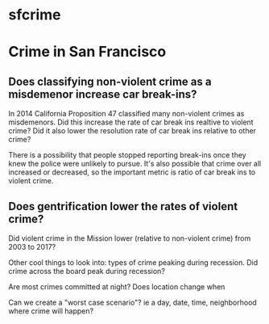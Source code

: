 # sfcrime


# Crime in San Francisco
## Does classifying non-violent crime as a misdemenor increase car break-ins?
In 2014 California Proposition 47 classified many non-violent crimes as misdemenors. Did this increase the rate of car break ins realtive to violent crime? Did it also lower the resolution rate of car break ins relative to other crime? 

There is a possibility that people stopped reporting break-ins once they knew the police were unlikely to pursue. It's also possible that crime over all increased or decreased, so the important metric is ratio of car break ins to violent crime. 


## Does gentrification lower the rates of violent crime?
Did violent crime in the Mission lower (relative to non-violent crime) from 2003 to 2017?


Other cool things to look into: types of crime peaking during recession. Did crime across the board peak during recession?

Are most crimes committed at night? Does location change when 

Can we create a "worst case scenario"? ie a day, date, time, neighborhood where crime will happen?
